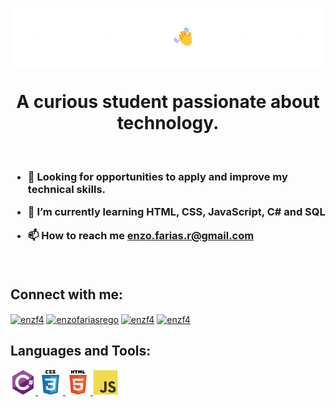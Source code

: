 <a href="https://github.com/Enzf4"><img align="center" src="Hello.png"></a>

<h1 align="center">A curious student passionate about technology.</h1>

<h3>

<br>

- 🔭 Looking for opportunities **to apply and improve my technical skills.**

- 🌱 I’m currently learning **HTML, CSS, JavaScript, C# and SQL**

- 📫 How to reach me **enzo.farias.r@gmail.com**

<br>

<h2 align="left">Connect with me:</h2>
<p align="left">
<a href="https://dev.to/enzf4" target="_blank"><img align="center" src="https://raw.githubusercontent.com/rahuldkjain/github-profile-readme-generator/master/src/images/icons/Social/devto.svg" alt="enzf4" height="30" width="40" /></a>
<a href="https://linkedin.com/in/enzofariasrego" target="_blank"><img align="center" src="https://raw.githubusercontent.com/rahuldkjain/github-profile-readme-generator/master/src/images/icons/Social/linked-in-alt.svg" alt="enzofariasrego" height="30" width="40" /></a>
<a href="https://www.codechef.com/users/enzf4" target="_blank"><img align="center" src="https://cdn.jsdelivr.net/npm/simple-icons@3.1.0/icons/codechef.svg" alt="enzf4" height="30" width="40" /></a>
<a href="https://www.leetcode.com/enzf4" target="_blank"><img align="center" src="https://raw.githubusercontent.com/rahuldkjain/github-profile-readme-generator/master/src/images/icons/Social/leet-code.svg" alt="enzf4" height="30" width="40" /></a>
</p>

<h2 align="left">Languages and Tools:</h2>
<p align="left"> <a href="https://www.w3schools.com/cs/" target="_blank" rel="noreferrer"> <img src="https://raw.githubusercontent.com/devicons/devicon/master/icons/csharp/csharp-original.svg" alt="csharp" width="40" height="40"/> </a> <a href="https://www.w3schools.com/css/" target="_blank" rel="noreferrer"> <img src="https://raw.githubusercontent.com/devicons/devicon/master/icons/css3/css3-original-wordmark.svg" alt="css3" width="40" height="40"/> </a> <a href="https://www.w3.org/html/" target="_blank" rel="noreferrer"> <img src="https://raw.githubusercontent.com/devicons/devicon/master/icons/html5/html5-original-wordmark.svg" alt="html5" width="40" height="40"/> </a> <a href="https://developer.mozilla.org/en-US/docs/Web/JavaScript" target="_blank" rel="noreferrer"> <img src="https://raw.githubusercontent.com/devicons/devicon/master/icons/javascript/javascript-original.svg" alt="javascript" width="40" height="40"/> </a> </p></h3>
